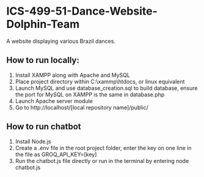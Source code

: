 # ICS-499-51-Dance-Website-Dolphin-Team
A website displaying various Brazil dances.

## How to run locally:
1. Install XAMPP along with Apache and MySQL
2. Place project directory within C:\xammp\htdocs, or linux equivalent
3. Launch MySQL and use database_creation.sql to build database, ensure the port for MySQL on XAMPP is the same in database.php
4. Launch Apache server module
5. Go to http://localhost/[local repository name]/public/


## How to run chatbot
1. Install Node.js 
2. Create a .env file in the root project folder, enter the key on one line in the file as GROQ_API_KEY=[key]
3. Run the chatbot.js file directly or run in the terminal by entering node chatbot.js